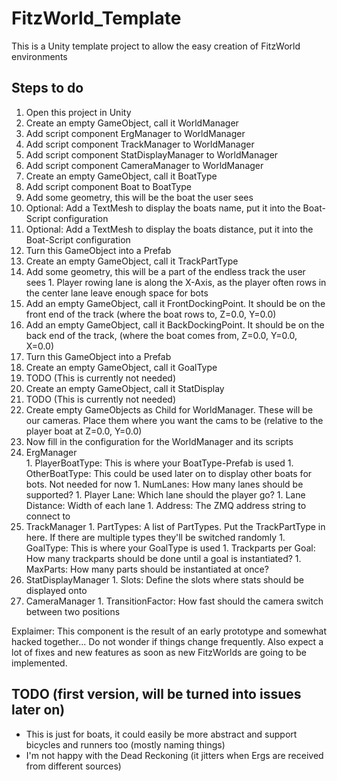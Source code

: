 # FitzWorld_Template
This is a Unity template project to allow the easy creation of FitzWorld environments

## Steps to do
1. Open this project in Unity
1. Create an empty GameObject, call it WorldManager
  1. Add script component ErgManager to WorldManager
  1. Add script component TrackManager to WorldManager
  1. Add script component StatDisplayManager to WorldManager
  1. Add script component CameraManager to WorldManager
1. Create an empty GameObject, call it BoatType
  1. Add script component Boat to BoatType
  1. Add some geometry, this will be the boat the user sees
  1. Optional: Add a TextMesh to display the boats name, put it into the Boat-Script configuration
  1. Optional: Add a TextMesh to display the boats distance, put it into the Boat-Script configuration
  1. Turn this GameObject into a Prefab
1. Create an empty GameObject, call it TrackPartType
  1. Add some geometry, this will be a part of the endless track the user sees
    1. Player rowing lane is along the X-Axis, as the player often rows in the center lane leave enough space for bots
  1. Add an empty GameObject, call it FrontDockingPoint. It should be on the front end of the track (where the boat rows to, Z=0.0, Y=0.0)
  1. Add an empty GameObject, call it BackDockingPoint. It should be on the back end of the track, (where the boat comes from, Z=0.0, Y=0.0, X=0.0)
  1. Turn this GameObject into a Prefab
1. Create an empty GameObject, call it GoalType
  1. TODO (This is currently not needed)
1. Create an empty GameObject, call it StatDisplay
  1. TODO (This is currently not needed)
1. Create empty GameObjects as Child for WorldManager. These will be our cameras. Place them where you want the cams to be (relative to the player boat at Z=0.0, Y=0.0)
1. Now fill in the configuration for the WorldManager and its scripts
  1. ErgManager    
    1. PlayerBoatType: This is where your BoatType-Prefab is used
    1. OtherBoatType: This could be used later on to display other boats for bots. Not needed for now
    1. NumLanes: How many lanes should be supported?
    1. Player Lane: Which lane should the player go?
    1. Lane Distance: Width of each lane
    1. Address: The ZMQ address string to connect to
  1. TrackManager
    1. PartTypes: A list of PartTypes. Put the TrackPartType in here. If there are multiple types they'll be switched randomly
    1. GoalType: This is where your GoalType is used
    1. Trackparts per Goal: How many trackparts should be done until a goal is instantiated?
    1. MaxParts: How many parts should be instantiated at once?
  1. StatDisplayManager
    1. Slots: Define the slots where stats should be displayed onto
  1. CameraManager
    1. TransitionFactor: How fast should the camera switch between two positions

Explaimer: This component is the result of an early prototype and somewhat hacked together... Do not wonder if things change frequently. Also expect a lot of fixes and new features as soon as new FitzWorlds are going to be implemented.

## TODO (first version, will be turned into issues later on)
* This is just for boats, it could easily be more abstract and support bicycles and runners too (mostly naming things)
* I'm not happy with the Dead Reckoning (it jitters when Ergs are received from different sources)
